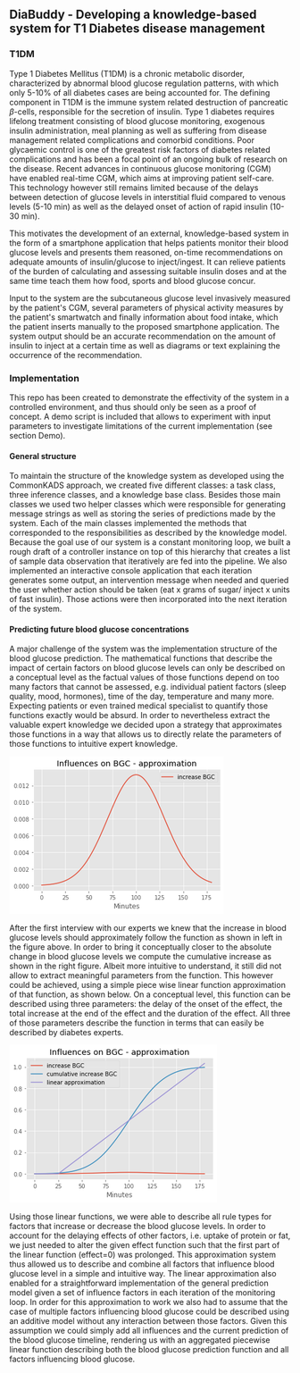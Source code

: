 ## DiaBuddy - Developing a knowledge-based system for T1 Diabetes disease management

### T1DM
Type 1 Diabetes Mellitus (T1DM) is a chronic metabolic disorder, characterized by abnormal blood glucose regulation patterns, with which only 5-10\% of all diabetes cases are being accounted for. The defining component in T1DM is the immune system related destruction of pancreatic $\beta$-cells, responsible for the secretion of insulin. Type 1 diabetes requires lifelong treatment consisting of blood glucose monitoring, exogenous insulin administration, meal planning as well as suffering from disease management related complications and comorbid conditions. Poor glycaemic control is one of the greatest risk factors of diabetes related complications and has been a focal point of an ongoing bulk of research on the disease. Recent advances in continuous glucose monitoring (CGM) have enabled real-time CGM, which aims at improving patient self-care. This technology however still remains limited because of the delays between detection of glucose levels in interstitial fluid compared to venous levels (5-10 min) as well as the delayed onset of action of rapid insulin (10-30 min). 

This motivates the development of an external, knowledge-based system in the form of a smartphone application that helps patients monitor their blood glucose levels and presents them reasoned, on-time recommendations on adequate amounts of insulin/glucose to inject/ingest. It can relieve patients of the burden of calculating and assessing suitable insulin doses and at the same time teach them how food, sports and blood glucose concur. 

Input to the system are the subcutaneous glucose level invasively measured by the patient's CGM, several parameters of physical activity measures by the patient's smartwatch and finally information about food intake, which the patient inserts manually to the proposed smartphone application. The system output should be an accurate recommendation on the amount of insulin to inject at a certain time as well as diagrams or text explaining the occurrence of the recommendation.


### Implementation
This repo has been created to demonstrate the effectivity of the system in a controlled environment, and thus should only be seen as a proof of concept. A demo script is included that allows to experiment with input parameters to investigate limitations of the current implementation (see section Demo).

#### General structure
To maintain the structure of the knowledge system as developed using the CommonKADS approach, we created five different classes: a task class, three inference classes, and a knowledge base class. Besides those main classes we used two helper classes which were responsible for generating message strings as well as storing the series of predictions made by the system. Each of the main classes implemented the methods that corresponded to the responsibilities as described by the knowledge model. Because the goal use of our system is a constant monitoring loop, we built a rough draft of a controller instance on top of this hierarchy that creates a list of sample data observation that iteratively are fed into the pipeline. We also implemented an interactive console application that each iteration generates some output, an intervention message when needed and queried the user whether action should be taken (eat x grams of sugar/ inject x units of fast insulin). Those actions were then incorporated into the next iteration of the system. 


#### Predicting future blood glucose concentrations
A major challenge of the system was the implementation structure of the blood glucose prediction. The mathematical functions that describe the impact of certain factors on blood glucose levels can only be described on a conceptual level as the factual values of those functions depend on too many factors that cannot be assessed, e.g. individual patient factors (sleep quality, mood, hormones), time of the day, temperature and many more. Expecting patients or even trained medical specialist to quantify those functions exactly would be absurd. In order to nevertheless extract the valuable expert knowledge we decided upon a strategy that approximates those functions in a way that allows us to directly relate the parameters of those functions to intuitive expert knowledge.

![Alt text](images/increaseBGC.png?raw=true "Title")

After the first interview with our experts we knew that the increase in blood glucose levels should approximately follow the function as shown in left in the figure above. In order to bring it conceptually closer to the absolute change in blood glucose levels we compute the cumulative increase as shown in the right figure. Albeit more intuitive to understand, it still did not allow to extract meaningful parameters from the function. This however could be achieved, using a simple piece wise linear function approximation of that function, as shown below. On a conceptual level, this function can be described using three parameters: the delay of the onset of the effect, the total increase at the end of the effect and the duration of the effect. All three of those parameters describe the function in terms that can easily be described by diabetes experts. 

![Alt text](images/approx.png?raw=true "Title")

Using those linear functions, we were able to describe all rule types for factors that increase or decrease the blood glucose levels. In order to account for the delaying effects of other factors, i.e. uptake of protein or fat, we just needed to alter the given effect function such that the first part of the linear function (effect=0) was prolonged. This approximation system thus allowed us to describe and combine all factors that influence blood glucose level in a simple and intuitive way. The linear approximation also enabled for a straightforward implementation of the general prediction model given a set of influence factors in each iteration of the monitoring loop. In order for this approximation to work we also had to assume that the case of multiple factors influencing blood glucose could be described using an additive model without any interaction between those factors. Given this assumption we could simply add all influences and the current prediction of the blood glucose timeline, rendering us with an aggregated piecewise linear function describing both the blood glucose prediction function and all factors influencing blood glucose.













